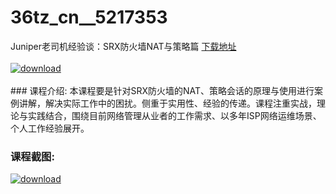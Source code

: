 # 36tz_cn__5217353
Juniper老司机经验谈：SRX防火墙NAT与策略篇
[下载地址](http://www.36tz.cn/article/5217353 "下载地址")
<br/></br>[![download](http://36tz.cn/muke_img/2021_01_12345-1.jpg "下载地址")](http://www.36tz.cn/article/5217353 "下载地址")
<br/></br>### 课程介绍:
本课程要是针对SRX防火墙的NAT、策略会话的原理与使用进行案例讲解，解决实际工作中的困扰。侧重于实用性、经验的传递。课程注重实战，理论与实践结合，围绕目前网络管理从业者的工作需求、以多年ISP网络运维场景、个人工作经验展开。

### 课程截图:
[![download](http://36tz.cn/muke_img/2021_01_2-4.png "下载地址")](http://www.36tz.cn/article/5217353 "下载地址")
